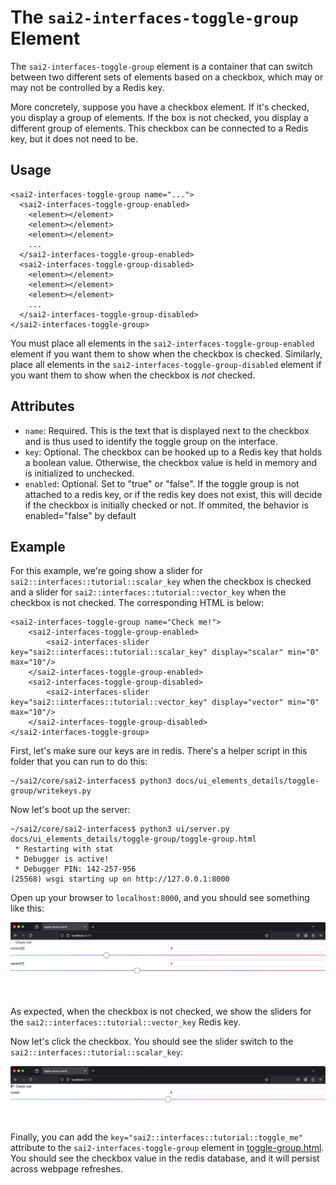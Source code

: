 The `sai2-interfaces-toggle-group` Element
==========================================
The `sai2-interfaces-toggle-group` element is a container that can switch
between two different sets of elements based on a checkbox, which may or may not be controlled by a Redis key.

More concretely, suppose you have a checkbox element. If it's checked, you 
display a group of elements. If the box is not checked, you display a different 
group of elements. This checkbox can be connected to a Redis key, but it does 
not need to be.

## Usage
```
<sai2-interfaces-toggle-group name="...">
  <sai2-interfaces-toggle-group-enabled>
    <element></element>
    <element></element>
    <element></element>
    ...
  </sai2-interfaces-toggle-group-enabled>
  <sai2-interfaces-toggle-group-disabled>
    <element></element>
    <element></element>
    <element></element>
    ...
  </sai2-interfaces-toggle-group-disabled>
</sai2-interfaces-toggle-group>
```

You must place all elements in the `sai2-interfaces-toggle-group-enabled` 
element if you want them to show when the checkbox is checked. Similarly, place 
all elements in the `sai2-interfaces-toggle-group-disabled` element if you want 
them to show when the checkbox is *not* checked.

## Attributes
* `name`: Required. This is the text that is displayed next to the checkbox and 
is thus used to identify the toggle group on the interface.
* `key`: Optional. The checkbox can be hooked up to a Redis key that holds a 
boolean value. Otherwise, the checkbox value is held in memory and is 
initialized to unchecked.
* `enabled`: Optional. Set to "true" or "false". If the toggle group is not
attached to a redis key, or if the redis key does not exist, this will decide if the
checkbox is initially checked or not. If ommited, the behavior is enabled="false" by default

## Example
For this example, we're going show a slider for 
`sai2::interfaces::tutorial::scalar_key` when the checkbox is checked and a 
slider for `sai2::interfaces::tutorial::vector_key` when the checkbox is not 
checked. The corresponding HTML is below:
```
<sai2-interfaces-toggle-group name="Check me!">
	<sai2-interfaces-toggle-group-enabled>
		<sai2-interfaces-slider key="sai2::interfaces::tutorial::scalar_key" display="scalar" min="0" max="10"/>
	</sai2-interfaces-toggle-group-enabled>
	<sai2-interfaces-toggle-group-disabled>
		<sai2-interfaces-slider key="sai2::interfaces::tutorial::vector_key" display="vector" min="0" max="10"/>
	</sai2-interfaces-toggle-group-disabled>
</sai2-interfaces-toggle-group>
```

First, let's make sure our keys are in redis. There's a helper script in this 
folder that you can run to do this:
```
~/sai2/core/sai2-interfaces$ python3 docs/ui_elements_details/toggle-group/writekeys.py 
```

Now let's boot up the server:
```
~/sai2/core/sai2-interfaces$ python3 ui/server.py docs/ui_elements_details/toggle-group/toggle-group.html 
 * Restarting with stat
 * Debugger is active!
 * Debugger PIN: 142-257-956
(25568) wsgi starting up on http://127.0.0.1:8000
```

Open up your browser to `localhost:8000`, and you should see something like 
this:

![toggle group initial](./toggle-group1.png)

As expected, when the checkbox is not checked, we show the sliders for the 
`sai2::interfaces::tutorial::vector_key` Redis key. 

Now let's click the checkbox. You should see the slider switch to the 
`sai2::interfaces::tutorial::scalar_key`:

![toggle group checked](./toggle-group2.png)

Finally, you can add the `key="sai2::interfaces::tutorial::toggle_me"` attribute
to the `sai2-interfaces-toggle-group` element in 
[toggle-group.html](./toggle-group.html). You should see the checkbox 
value in the redis database, and it will persist across webpage refreshes.
